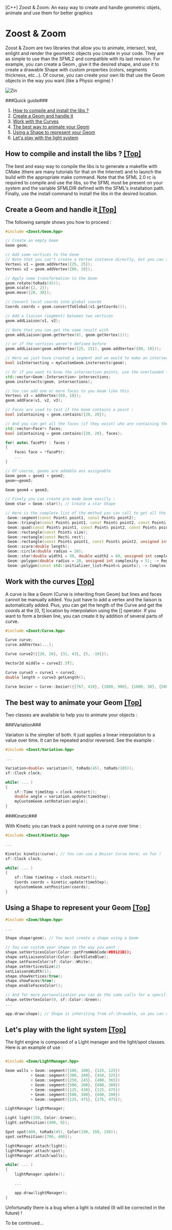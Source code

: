 [C++] Zoost & Zoom: An easy way to create and handle geometric objets, animate and use them for better graphics 


# Zoost & Zoom

Zoost & Zoom are two libraries that allow you to animate, intersect, test, enlight and render the geometric objects you create in your code. They are as simple to use than the SFML2 and compatible with its last revision.
For example, you can create a Geom , give it the desired shape, and use it to create a drawable Shape with custom properties (colors, segments thickness, etc...).
Of course, you can create your own lib that use the Geom objects in the way you want (like a Physic engine) !

![Zin](http://uppix.net/1/d/f/de6652b31c9e7133cdd84c8aacd6d.png)

###Quick guide###

1. [How to compile and install the libs ?](#howto)
2. [Create a Geom and handle it](#geom)
3. [Work with the Curves](#curve)
4. [The best way to animate your Geom](#animation)
5. [Using a Shape to represent your Geom](#shape)
6. [Let's play with the light system](#light)


## <a name="howto" />How to compile and install the libs ? [ [Top] ](#top)

The best and easy way to compile the libs is to generate a makefile with CMake (there are many tutorials for that on the Internet) and to launch the build with the appropriate make command. Note that the SFML 2.0 rc is required to compile and use the libs, so the SFML must be present on your system and the variable SFMLDIR defined with the SFML's installation path.
Finally, use the install command to install the libs in the desired location.

## <a name="geom" />Create a Geom and handle it[ [Top] ](#top)

The following sample shows you how to proceed :

```cpp
#include <Zoost/Geom.hpp>

// Create an empty Geom
Geom geom; 

// Add some vertices to the Geom
// Note that you can't create a Vertex instance directly, but you can store its reference (returned by the addVertex method) for a later use
Vertex& v1 = geom.addVertex({25, 25});
Vertex& v2 = geom.addVertex({80, 10});

// Apply some transformation to the Geom
geom.rotate(toRads(45));
geom.scale({2, 2});
geom.move({20, 30});

// Convert local coords into global coords
Coords coords = geom.convertToGlobal(v1.getCoords());

// Add a liaison (segment) between two vertices
geom.addLiaison(v1, v2);

// Note that you can get the same result with
geom.addLiaison(geom.getVertex(0), geom.getVertex(1));

// or if the vertices weren't defined before
geom.addLiaison(geom.addVertex({25, 25}), geom.addVertex({80, 10}));

// Here we just have created a segment and we would to make an intersection test with another geom. Just do like that
bool isIntersecting = myCustomGeom.instersects(geom);

// Or if you want to know the intersection points, use the overloaded function :
std::vector<Geom::Intersection> intersections;
geom.instersects(geom, intersections);

// You can add one or more faces to you Geom like this
Vertex& v3 = addVertex({60, 18});
geom.addFace(v1, v2, v3);

// Faces are used to test if the Geom contains a point :
bool isContaining = geom.contains({20, 20});

// And you can get all the faces (if they exist) who are containing the point like that :
std::vector<Face*> faces;
bool isContaining = geom.contains({20, 20}, faces);

for( auto& facePtr : faces )
{
    Face& face = *facePtr;
    ...
}

// Of course, geoms are addable ans assignable
Geom geom = geom1 + geom2;
geom+=geom3;

Geom geom4 = geom3;

// Finaly you can create pre made Geom easilly :
Geom star = Geom::star(); // Create a star Shape

// Here is the complete list of the method you can call to get all the pre made Geom :
 Geom::segment(const Point& point1, const Point& point2);
 Geom::triangle(const Point& point1, const Point& point2, const Point& point3);
 Geom::quad(const Point& point1, const Point& point2, const Point& point3, const Point& point4);
 Geom::rectangle(const Point& size);
 Geom::rectangle(const Rect& rect);
 Geom::rectangle(const Point& point1, const Point& point2, unsigned int width);
 Geom::scare(double length);
 Geom::circle(double radius = 20);
 Geom::star(double width1 = 30, double width2 = 60, unsigned int complexity = 5);
 Geom::polygon(double radius = 20, unsigned int complexity = 5); -> Regular polygon
 Geom::polygon(const std::initializer_list<Point>& points); -> Complex polygon (convex & concav)

```

## <a name="curve" />Work with the curves [ [Top] ](#top)

A curve is like a Geom (Curve is inheriting from Geom) but lines and faces cannot be manually added.
You just have to add a vertex and the liaison is automatically added. Plus, you can get the length of the Curve and get the coords at the [0, 1] location by interpolation using the [] operator. If you want to form a broken line, you can create it by addition of several parts of curve.

```cpp
#include <Zoost/Curve.hpp>

Curve curve;
curve.addVertex(...);

Curve curve2({{20, 20}, {31, 43}, {5, -10}});

Vector2d middle = curve2[.5f];

Curve curve3 = curve1 + curve2;
double length = curve3.getLength();

Curve bezier = Curve::bezier({{767, 410}, {1000, 900}, {1000, 30}, {500, 30}, {1, 30}, {50, 560}, {169, 410}}); // This coords are the control points of the Bezier curve

```

## <a name="animation" />The best way to animate your Geom [ [Top] ](#top)

Two classes are available to help you to animate your objects :

###Variation###

Variation is the simplier of both. It just applies a linear interpolation to a value over time. It can be repeated and/or reversed.
See the example :

```cpp
#include <Zoost/Variation.hpp>

...

Variation<double> variation(0, toRads(45), toRads(185));
sf::Clock clock;

while( ... )
{
    sf::Time timeStep = clock.restart();
    double angle = variation.update(timeStep);
    myCustomGeom.setRotation(angle);
}

```

###Kinetic###

With Kinetic you can track a point running on a curve over time :

```cpp
#include <Zoost/Kinetic.hpp>

...

Kinetic kinetic(curve); // You can use a Bezier Curve here; so fun !
sf::Clock clock;

while( ... )
{
    sf::Time timeStep = clock.restart();
    Coords coords = kinetic.update(timeStep);
    myCustomGeom.setPosition(coords);
}

```

## <a name="shape" />Using a Shape to represent your Geom [ [Top] ](#top)

```cpp
#include <Zoom/Shape.hpp>

...

Shape shape(geom); // You must create a shape using a Geom

// You can custom your shape in the way you want :
shape.setVerticesColor(Color::getFromWebCode(#B9121B));
shape.setLiaisonsColor(Color::DarkSlateBlue);
shape.setFacesColor(sf::Color::White);
shape.setVerticesSize(2)
setLiaisonsWidth(1);
shape.showVertices(true);
shape.showFaces(true);
shape.enableFacesColor();

// And for more personalization you can do the same calls for a specific item (Vertex/Liaison/Face) :
shape.setVertexColor(0, sf::Color::Green);
...

app.draw(shape); // Shape is inheriting from sf::Drawable, so you can draw it directly in a sf::RenderTarget

```

## <a name="light" />Let's play with the light system [ [Top] ](#top)

The light engine is composed of a Light manager and the light/spot classes.
Here is an example of use :

```cpp

#include <Zoom/LightManager.hpp>

Geom walls = Geom::segment({100, 100}, {125, 125})
           + Geom::segment({300, 200}, {450, 325})
           + Geom::segment({250, 245}, {400, 365})
           + Geom::segment({500, 200}, {600, 300})
           + Geom::segment({125, 430}, {125, 475})
           + Geom::segment({500, 300}, {600, 200})
           + Geom::segment({125, 475}, {175, 475});

LightManager lightManager;

Light light(150, Color::Green);
light.setPosition({400, 0});

Spot spot(400, toRads(45), Color(190, 150, 150));
spot.setPosition({700, 400});

lightManager.attach(light);
lightManager.attach(spot);
lightManager.attach(walls);

while( ... )
{
    lightManager.update();

    ...

    app.draw(lightManager);
}

```

Unfortunatly there is a bug when a light is rotated (It will be corrected in the future) !

To be continued...